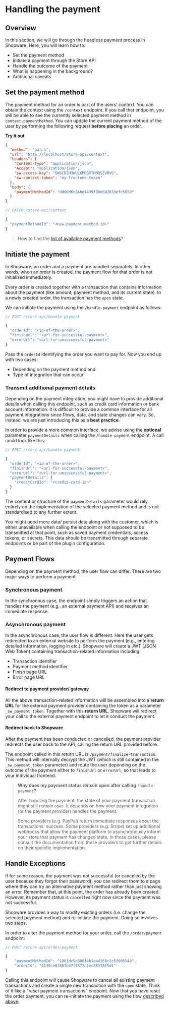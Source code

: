 # Handling the payment

## Overview

In this section, we will go through the headless payment process in Shopware. Here, you will learn how to:

* Set the payment method
* Initiate a payment through the Store API
* Handle the outcome of the payment
* What is happening in the background?
* Additional caveats

## Set the payment method

The payment method for an order is part of the users' context. You can obtain the context using the `/context` endpoint. If you call that endpoint, you will be able to see the currently selected payment method in `context.paymentMethod`. You can update the current payment method of the user by performing the following request **before placing** an order.

**Try it out**

```json http
{
  "method": "patch",
  "url": "http://localhost/store-api/context",
  "headers": {
    "Content-Type": "application/json",
    "Accept": "application/json",
    "sw-access-key": "SWSCDZH3WULKMDGXTMNQS2VRVG",
    "sw-context-token": "my-frontend-token"
  },
  "body": {
    "paymentMethodId": "dd60d6c64be4439f88e6d2633efc5650"
  }
}
```

```javascript
// PATCH /store-api/context

{
  "paymentMethodId": "<new-payment-method-id>"
}
```

> How to find the [list of available payment methods](work-with-the-cart.md#payment-methods)?


## Initiate the payment

In Shopware, an order and a payment are handled separately. In other words, when an order is created, the payment flow for that order is not initialized immediately.

Every order is created together with a transaction that contains information about the payment \(like amount, payment method, and its current state\). In a newly created order, the transaction has the `open` state.

We can initiate the payment using the `/handle-payment` endpoint as follows:

```javascript
// POST /store-api/handle-payment

{
  "orderId": "<id-of-the-order>",
  "finishUrl": "<url-for-successful-payment>",
  "errorUrl": "<url-for-unsuccessful-payment>"
}
```

Pass the `orderId` identifying the order you want to pay for. Now you end up with two cases:

* Depending on the payment method and 
* Type of integration that can occur

### Transmit additional payment details

Depending on the payment integration, you might have to provide additional details when calling this endpoint, such as credit card information or bank account information. It is difficult to provide a common interface for all payment integrations since flows, data, and state changes can vary. So, instead, we are just introducing this as a **best practice**.

In order to provide a more common interface, we advise using the **optional** parameter `paymentDetails` when calling the `/handle-payment` endpoint. A call could look like this:

```javascript
// POST /store-api/handle-payment

{
  "orderId": "<id-of-the-order>",
  "finishUrl": "<url-for-successful-payment>",
  "errorUrl": "<url-for-unsuccessful-payment>",
  "paymentDetails": {
    "creditCardId": "<credit-card-id>"
  }
}
```

The content or structure of the `paymentDetails` parameter would rely entirely on the implementation of the selected payment method and is not standardised to any further extent.

You might need more data/ persist data along with the customer, which is either unavailable when calling the endpoint or not supposed to be transmitted at that point, such as saved payment credentials, access tokens, or secrets. This data should be transmitted through separate endpoints or be part of the plugin configuration.

## Payment Flows

Depending on the payment method, the user flow can differ. There are two major ways to perform a payment.

### Synchronous payment

In the synchronous case, the endpoint simply triggers an action that handles the payment \(e.g., an external payment API\) and receives an immediate response.

### Asynchronous payment

In the asynchronous case, the user flow is different. Here the user gets redirected to an external website to perform the payment \(e.g., entering detailed information, logging in etc.\). Shopware will create a JWT \(JSON Web Token\) containing transaction-related information including:

* Transaction identifier
* Payment method identifier
* Finish page URL
* Error page URL

#### Redirect to payment provider/ gateway

All the above transaction-related information will be assembled into a **return URL** for the external payment provider containing the token as a parameter `_sw_payment_token`. Together with this **return URL**, Shopware will redirect your call to the external payment endpoint to let it conduct the payment.

#### Redirect back to Shopware

After the payment has been conducted or cancelled, the payment provider redirects the user back to the API, calling the return URL provided before.

The endpoint called in this return URL is `/payment/finalize-transaction`. This method will internally decrypt the JWT \(which is still contained in the `_sw_payment_token` parameter\) and route the user depending on the outcome of the payment either to `finishUrl` or `errorUrl`, so that leads to your individual frontend.

> **Why does my payment status remain open after calling** `/handle-payment`**?**
> 
> After handling the payment, the state of your payment transaction might still remain `open`. It depends on how your payment integration \(or the payment provider\) handles the payment.
>
> Some providers \(e.g. PayPal\) return immediate responses about the transactions' success. Some providers \(e.g. Stripe\) set up additional webhooks that allow the payment platform to asynchronously inform your store that payment has changed state. In those cases, please consult the documentation from these providers to get further details on their specific implementation.

## Handle Exceptions

If for some reason, the payment was not successful \(or canceled by the user because they forgot their password\), you can redirect them to a page where they can try an alternative payment method rather than just showing an error. Remember that, at this point, the order has already been created. However, its payment status is `cancelled` right now since the payment was not successful.

Shopware provides a way to modify existing orders \(i.e. change the selected payment method\) and re-initiate the payment. Doing so involves two steps.

In order to alter the payment method for your order, call the `/order/payment` endpoint:

```javascript
// POST /store-api/order/payment

{
    "paymentMethodId": "1901dc5e888f4b1ea4168c2c5f005540",
    "orderId": "4139ce0f86fb47ff872a1ec88378f5d1"
}
```

Calling this endpoint will cause Shopware to cancel all existing payment transactions and create a single new transaction with the `open` state. Think of it like a "reset payment transactions" endpoint. Now that you have reset the order payment, you can re-initiate the payment using the flow [described above](handling-the-payment.md#initiate-the-payment).
